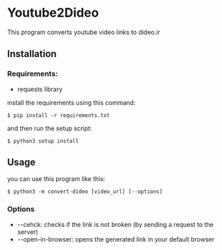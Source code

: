 # Youtube2Dideo

This program converts youtube video links to dideo.ir  

## Installation  

### Requirements:

* requests library  

install the requirements using this command:  

```batch
$ pip install -r requirements.txt
```

and then run the setup script:

```batch
$ python3 setup install 
```

## Usage

you can use this program like this:

```batch
$ python3 -m convert-dideo [video_url] [--options]
```

### Options

* --cehck: checks if the link is not broken (by sending a request to the server)
* --open-in-browser: opens the generated link in your default browser